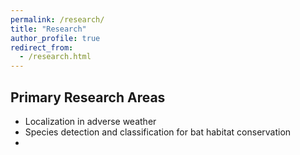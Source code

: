 ```yaml
---
permalink: /research/
title: "Research"
author_profile: true
redirect_from: 
  - /research.html
---
```


## Primary Research Areas

- Localization in adverse weather
- Species detection and classification for bat habitat conservation
- 

